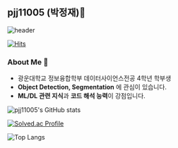 ## pjj11005 (박정재)👋
![header](https://capsule-render.vercel.app/api?type=transparent&color=gradient&textBg=true&height=300&section=header&text=🚀pjj11005🚀&animation=fadeIn&fontSize=50&height=200)

[![Hits](https://hits.seeyoufarm.com/api/count/incr/badge.svg?url=https%3A%2F%2Fgithub.com%2Fpjj11005&count_bg=%2379C83D&title_bg=%23555555&icon=&icon_color=%23E7E7E7&title=hits&edge_flat=false)](https://hits.seeyoufarm.com)

### About Me 📌
* 광운대학교 정보융합학부 데이터사이언스전공 4학년 학부생
* **Object Detection, Segmentation** 에 관심이 있습니다.
* **ML/DL 관련 지식**과 **코드 해석 능력**이 강점입니다.


![pjj11005's GitHub stats](https://github-readme-stats.vercel.app/api?username=pjj11005&show_icons=true&theme=tokyonight)

[![Solved.ac Profile](http://mazassumnida.wtf/api/generate_badge?boj=pjj21)](https://solved.ac/pjj21)

![Top Langs](https://github-readme-stats.vercel.app/api/top-langs/?username=pjj11005&layout=compact&theme=dark)

<!--[![Github Blog Badge](https://img.shields.io/badge/Tec%20Blog-555263?style=flat&logoColor=white)]("https://pjj11005.github.io/")-->
